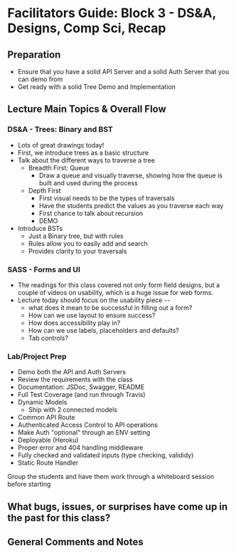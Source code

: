 # Facilitators Guide: Block 3 - DS&A, Designs, Comp Sci, Recap

## Preparation
* Ensure that you have a solid API Server and a solid Auth Server that you can demo from
* Get ready with a solid Tree Demo and Implementation


## Lecture Main Topics & Overall Flow

### DS&A - Trees: Binary and BST

* Lots of great drawings today!
* First, we introduce trees as a basic structure
* Talk about the different ways to traverse a tree
  * Breadth First: Queue
    * Draw a queue and visually traverse, showing how the queue is built and used during the process
  * Depth First
    * First visual needs to be the types of traversals
    * Have the students predict the values as you traverse each way
    * First chance to talk about recursion
    * DEMO
* Introduce BSTs
  * Just a Binary tree, but with rules
  * Rules allow you to easily add and search
  * Provides clarity to your traversals
  
### SASS - Forms and UI
* The readings for this class covered not only form field designs, but a couple of videos on usability, which is a huge issue for web forms.
* Lecture today should focus on the usability piece -- 
  * what does it mean to be successful in filling out a form?
  * How can we use layout to ensure success?
  * How does accessibility play in?
  * How can we use labels, placeholders and defaults?
  * Tab controls?

### Lab/Project Prep
* Demo both the API and Auth Servers
* Review the requirements with the class
* Documentation: JSDoc, Swagger, README
* Full Test Coverage (and run through Travis)
* Dynamic Models
  * Ship with 2 connected models
* Common API Route
* Authenticated Access Control to API operations
* Make Auth "optional" through an ENV setting
* Deployable (Heroku)
* Proper error and 404 handling middleware
* Fully checked and validated inputs (type checking, valididy)
* Static Route Handler

Group the students and have them work through a whiteboard session before starting 

## What bugs, issues, or surprises have come up in the past for this class?

## General Comments and Notes
